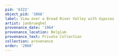 ```yaml
---
pid: '6322'
object_pid: '3866'
label: View over a Broad River Valley with Gypsies
artist: janbrueghel
provenance_date: '1964'
provenance_location: Belgium
provenance_text: Private Collection
collection: provenance
order: '2060'
---
```

